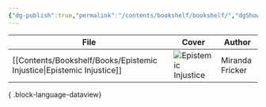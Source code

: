 ```yaml
---
{"dg-publish":true,"permalink":"/contents/bookshelf/bookshelf/","dgShowToc":true,"created":"2024-11-24T10:42:27.550+01:00","updated":"2024-11-24T23:27:10.763+01:00"}
---
```




| File                                                                     | Cover                                                                                                                                   | Author          |
| ------------------------------------------------------------------------ | --------------------------------------------------------------------------------------------------------------------------------------- | --------------- |
| [[Contents/Bookshelf/Books/Epistemic Injustice\|Epistemic Injustice]] | ![Epistemic Injustice](http://books.google.com/books/content?id=lncSDAAAQBAJ&printsec=frontcover&img=1&zoom=1&edge=curl&source=gbs_api) | Miranda Fricker |

{ .block-language-dataview}